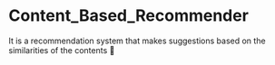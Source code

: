# Content_Based_Recommender
It is a recommendation system that makes suggestions based on the similarities of the contents 📰
